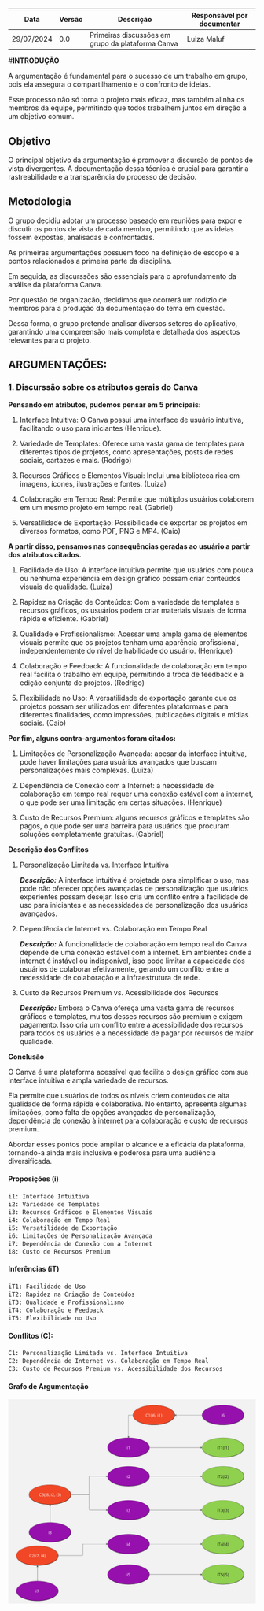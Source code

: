 
|    Data    | Versão | Descrição | Responsável por documentar |
|------------|--------|-----------|-------|
| 29/07/2024 |  0.0   | Primeiras discussões em grupo da plataforma Canva | Luiza Maluf |


#__INTRODUÇÃO__

A argumentação é fundamental para o sucesso de um trabalho em grupo, pois ela assegura o compartilhamento e o confronto de ideias.

Esse processo não só torna o projeto mais eficaz, mas também alinha os membros da equipe, permitindo que todos trabalhem juntos em direção a um objetivo comum.

## __Objetivo__

O principal objetivo da argumentação é promover a discursão de pontos de vista divergentes. A documentação dessa técnica é crucial para garantir a rastreabilidade e a transparência do processo de decisão.

## __Metodologia__

O grupo decidiu adotar um processo baseado em reuniões para expor e discutir os pontos de vista de cada membro, permitindo que as ideias fossem expostas, analisadas e confrontadas.

As primeiras argumentações possuem foco na definição de escopo e a pontos relacionados a primeira parte da disciplina.

Em seguida, as discurssões são essenciais para o aprofundamento da análise da plataforma Canva.

Por questão de organização, decidimos que ocorrerá um rodízio de membros para a produção da documentação do tema em questão.

Dessa forma, o grupo pretende analisar diversos setores do aplicativo, garantindo uma compreensão mais completa e detalhada dos aspectos relevantes para o projeto.


## __ARGUMENTAÇÕES:__

### 1. Discurssão sobre os atributos gerais do Canva

__Pensando em atributos, pudemos pensar em 5 principais:__

1. Interface Intuitiva: O Canva possui uma interface de usuário intuitiva, facilitando o uso para iniciantes (Henrique).

2. Variedade de Templates: Oferece uma vasta gama de templates para diferentes tipos de projetos, como apresentações, posts de redes sociais, cartazes e mais. (Rodrigo)

3. Recursos Gráficos e Elementos Visuai: Inclui uma biblioteca rica em imagens, ícones, ilustrações e fontes. (Luiza)

4. Colaboração em Tempo Real: Permite que múltiplos usuários colaborem em um mesmo projeto em tempo real. (Gabriel)

5. Versatilidade de Exportação: Possibilidade de exportar os projetos em diversos formatos, como PDF, PNG e MP4. (Caio)

__A partir disso, pensamos nas consequências geradas ao usuário a partir dos atributos citados.__

1. Facilidade de Uso: A interface intuitiva permite que usuários com pouca ou nenhuma experiência em design gráfico possam criar conteúdos visuais de qualidade. (Luiza)

2. Rapidez na Criação de Conteúdos: Com a variedade de templates e recursos gráficos, os usuários podem criar materiais visuais de forma rápida e eficiente. (Gabriel)

3. Qualidade e Profissionalismo: Acessar uma ampla gama de elementos visuais permite que os projetos tenham uma aparência profissional, independentemente do nível de habilidade do usuário. (Henrique)

4. Colaboração e Feedback: A funcionalidade de colaboração em tempo real facilita o trabalho em equipe, permitindo a troca de feedback e a edição conjunta de projetos. (Rodrigo)
    
5. Flexibilidade no Uso: A versatilidade de exportação garante que os projetos possam ser utilizados em diferentes plataformas e para diferentes finalidades, como impressões, publicações digitais e mídias sociais. (Caio)

__Por fim, alguns contra-argumentos foram citados:__
 
1. Limitações de Personalização Avançada: apesar da interface intuitiva, pode haver limitações para usuários avançados que buscam personalizações mais complexas. (Luiza)

2. Dependência de Conexão com a Internet: a necessidade de colaboração em tempo real requer uma conexão estável com a internet, o que pode ser uma limitação em certas situações. (Henrique)

3. Custo de Recursos Premium: alguns recursos gráficos e templates são pagos, o que pode ser uma barreira para usuários que procuram soluções completamente gratuitas. (Gabriel)

__Descrição dos Conflitos__

1. Personalização Limitada vs. Interface Intuitiva

    __*Descrição:*__ A interface intuitiva é projetada para simplificar o uso, mas pode não oferecer opções avançadas de personalização que usuários experientes possam desejar. Isso cria um conflito entre a facilidade de uso para iniciantes e as necessidades de personalização dos usuários avançados.

2. Dependência de Internet vs. Colaboração em Tempo Real

    __*Descrição:*__ A funcionalidade de colaboração em tempo real do Canva depende de uma conexão estável com a internet. Em ambientes onde a internet é instável ou indisponível, isso pode limitar a capacidade dos usuários de colaborar efetivamente, gerando um conflito entre a necessidade de colaboração e a infraestrutura de rede.

3. Custo de Recursos Premium vs. Acessibilidade dos Recursos

    __*Descrição:*__ Embora o Canva ofereça uma vasta gama de recursos gráficos e templates, muitos desses recursos são premium e exigem pagamento. Isso cria um conflito entre a acessibilidade dos recursos para todos os usuários e a necessidade de pagar por recursos de maior qualidade.

__Conclusão__

O Canva é uma plataforma acessível que facilita o design gráfico com sua interface intuitiva e ampla variedade de recursos. 

Ela permite que usuários de todos os níveis criem conteúdos de alta qualidade de forma rápida e colaborativa. No entanto, apresenta algumas limitações, como falta de opções avançadas de personalização, dependência de conexão à internet para colaboração e custo de recursos premium.

Abordar esses pontos pode ampliar o alcance e a eficácia da plataforma, tornando-a ainda mais inclusiva e poderosa para uma audiência diversificada.


#### Proposições (i)

    i1: Interface Intuitiva
    i2: Variedade de Templates
    i3: Recursos Gráficos e Elementos Visuais
    i4: Colaboração em Tempo Real
    i5: Versatilidade de Exportação
    i6: Limitações de Personalização Avançada
    i7: Dependência de Conexão com a Internet
    i8: Custo de Recursos Premium

#### Inferências (iT)

    iT1: Facilidade de Uso
    iT2: Rapidez na Criação de Conteúdos
    iT3: Qualidade e Profissionalismo
    iT4: Colaboração e Feedback
    iT5: Flexibilidade no Uso

#### Conflitos (C):

    C1: Personalização Limitada vs. Interface Intuitiva
    C2: Dependência de Internet vs. Colaboração em Tempo Real
    C3: Custo de Recursos Premium vs. Acessibilidade dos Recursos

#### Grafo de Argumentação


![Grafo argumentação 1](images/argumentacao_1.jpg)